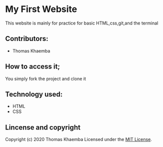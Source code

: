 # My First Website

 This website is mainly for practice for basic HTML,css,git,and the terminal

## Contributors:
* Thomas Khaemba
## How to access it;
You simply  fork the project and clone it

## Technology used:
* HTML
* CSS
## Lincense and copyright
Copyright (c) 2020 Thomas Khaemba
Licensed under  the [MIT License](LICENSE).